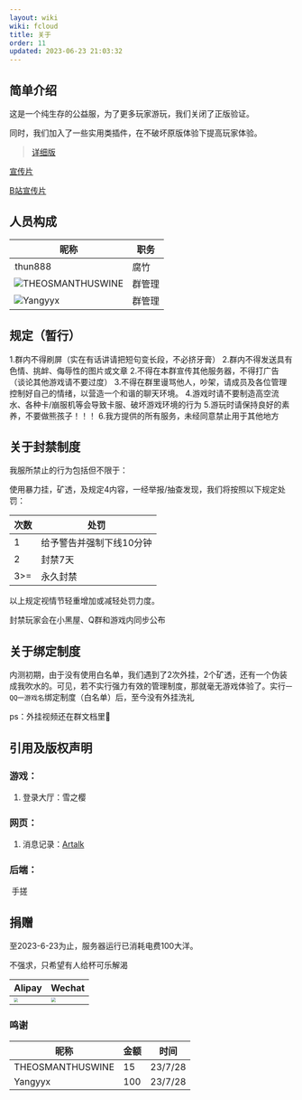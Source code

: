 ```yaml
---
layout: wiki
wiki: fcloud
title: 关于
order: 11
updated: 2023-06-23 21:03:32
---
```


## 简单介绍

这是一个纯生存的公益服，为了更多玩家游玩，我们关闭了正版验证。

同时，我们加入了一些实用类插件，在不破坏原版体验下提高玩家体验。

> [详细版](/wiki/fcloud/#简要介绍)

[宣传片](https://pan.hzchu.top/s/8QI0/video?name=2023_07_13_07_44_20_2.mp4)

[B站宣传片](https://www.bilibili.com/video/BV1Uz4y177zP/)

## 人员构成

| 昵称                                                         | 职务   |
| ------------------------------------------------------------ | ------ |
| <img src="https://blog.hzchu.top/img/avatar.webp" style="zoom:10%;" />thun888 | 腐竹   |
| ![](https://thirdqq.qlogo.cn/g?b=sdk&k=BXh2IxRq4IrOFxeFFXRWLw&kti=ZJWaxAAAAAE&s=40&t=1684571747)THEOSMANTHUSWINE | 群管理 |
| ![](https://thirdqq.qlogo.cn/g?b=sdk&k=sibqPxWmXGxtRA32GrhEeSw&kti=ZJWbfwAAAAI&s=40&t=1687110010)Yangyyx | 群管理 |

## 规定（暂行）

1.群内不得刷屏（实在有话讲请把短句变长段，不必挤牙膏）
2.群内不得发送具有色情、挑衅、侮辱性的图片或文章
2.不得在本群宣传其他服务器，不得打广告（谈论其他游戏请不要过度）
3.不得在群里谩骂他人，吵架，请成员及各位管理控制好自己的情绪，以营造一个和谐的聊天环境。
4.游戏时请不要制造高空流水、各种卡/崩服机等会导致卡服、破坏游戏环境的行为 
5.游玩时请保持良好的素养，不要做熊孩子！！！
6.我方提供的所有服务，未经同意禁止用于其他地方

## 关于封禁制度

我服所禁止的行为包括但不限于：

使用暴力挂，矿透，及规定4内容，一经举报/抽查发现，我们将按照以下规定处罚：

| 次数 | 处罚                     |
| ---- | ------------------------ |
| 1    | 给予警告并强制下线10分钟 |
| 2    | 封禁7天                  |
| 3>=  | 永久封禁                 |

以上规定视情节轻重增加或减轻处罚力度。

封禁玩家会在小黑屋、Q群和游戏内同步公布

## 关于绑定制度

内测初期，由于没有使用白名单，我们遇到了2次外挂，2个矿透，还有一个伪装成我吹水的。可见，若不实行强力有效的管理制度，那就毫无游戏体验了。实行`一QQ一游戏名`绑定制度（白名单）后，至今没有外挂洗礼

ps：外挂视频还在群文档里👻



## 引用及版权声明

### 游戏：

1. 登录大厅：雪之樱

### 网页：

1. 消息记录：[Artalk](https://artalk.js.org/)

### 后端：

​	手搓



## 捐赠

至2023-6-23为止，服务器运行已消耗电费100大洋。

不强求，只希望有人给杯可乐解渴

|Alipay|Wechat|
|-|-|
|<img src="https://onep.hzchu.top/mount/pic/2023/01/25/63d0a914495c1.webp" style="zoom:42.5%;" />|<img src="https://onep.hzchu.top/mount/pic/2023/01/25/63d0a92955df2.webp" style="zoom:50%;" />|

### 鸣谢

| 昵称             | 金额 | 时间    |
| ---------------- | ---- | ------- |
| THEOSMANTHUSWINE | 15   | 23/7/28 |
| Yangyyx          | 100  | 23/7/28 |



